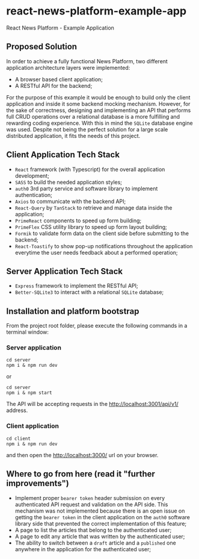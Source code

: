 # react-news-platform-example-app
React News Platform - Example Application

## Proposed Solution

In order to achieve a fully functional News Platform, two different application architecture
layers were implemented:
- A browser based client application;
- A RESTful API for the backend;

For the purpose of this example it would be enough to build only the client application and inside it some backend 
mocking mechanism. However, for the sake of correctness, designing and implementing an API that performs full CRUD operations
over a relational database is a more fulfilling and rewarding coding experience. With this in mind the `SQLite` database
engine was used. Despite not being the perfect solution for a large scale distributed application, it fits the needs of
this project.

## Client Application Tech Stack

- `React` framework (with Typescript) for the overall application development;
- `SASS` to build the needed application styles;
- `auth0` 3rd party service and software library to implement authentication;
- `Axios` to communicate with the backend API;
- `React-Query` by `TanStack` to retrieve and manage data inside the application;
- `PrimeReact` components to speed up form building;
- `PrimeFlex` CSS utility library to speed up form layout building;
- `Formik` to validate form data on the client side before submitting to the backend;
- `React-Toastify` to show pop-up notifications throughout the application everytime the user needs feedback about a 
performed operation;

## Server Application Tech Stack

- `Express` framework to implement the RESTful API;
- `Better-SQLite3` to interact with a relational `SQLite` database;

## Installation and platform bootstrap

From the project root folder, please execute the following commands in a terminal window:

### Server application
```
cd server
npm i & npm run dev
```
or
```
cd server
npm i & npm start
```
The API will be accepting requests in the [http://localhost:3001/api/v1/](http://localhost:3001/api/v1/) address. 

### Client application
```
cd client
npm i & npm run dev
```

and then open the [http://localhost:3000/](http://localhost:3000/) url on your browser.

## Where to go from here (read it "further improvements")

- Implement proper `bearer token` header submission on every authenticated API request and validation on the API side.
This mechanism was not implemented because there is an open issue on getting the `bearer token` in the client application
on the `auth0` software library side that prevented the correct implementation of this feature;
- A page to list the articles that belong to the authenticated user;
- A page to edit any article that was written by the authenticated user;
- The ability to switch between a `draft` article and a `published` one anywhere in the application for the authenticated
user;
